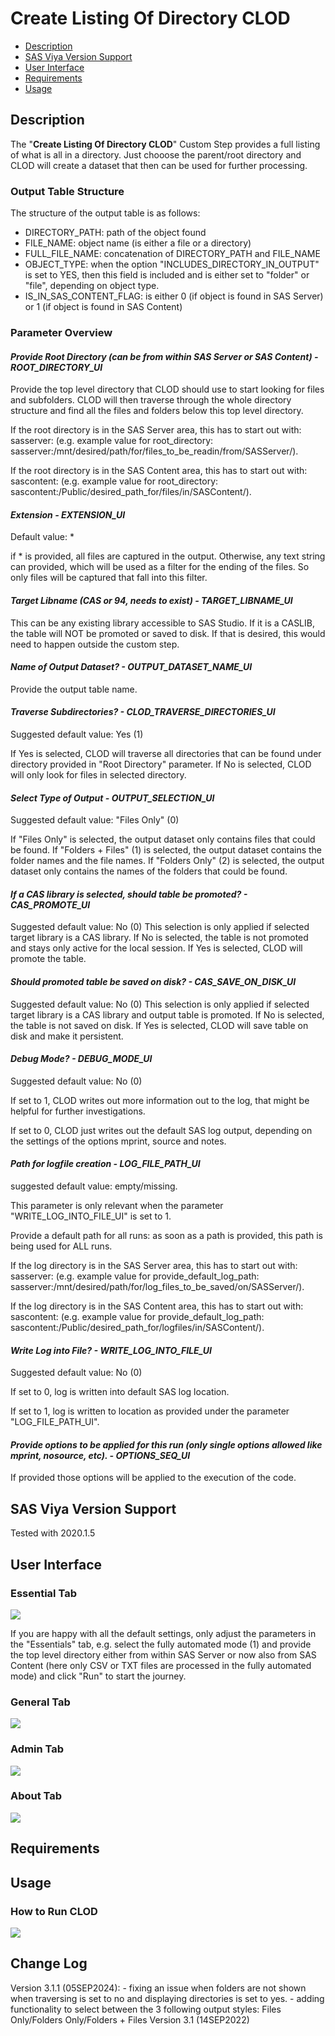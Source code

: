 # Create Listing Of Directory CLOD

- [Description](#description)
- [SAS Viya Version Support](#sas-viya-version-support)
- [User Interface](#user-interface)
- [Requirements](#requirements)
- [Usage](#usage)

## Description

The "**Create Listing Of Directory CLOD**" Custom Step provides a full listing of what is all in a directory.
Just chooose the parent/root directory and CLOD will create a dataset that then can be used for further processing.

### **Output Table Structure**

The structure of the output table is as follows:

- DIRECTORY_PATH: path of the object found
- FILE_NAME: object name (is either a file or a directory)
- FULL_FILE_NAME: concatenation of DIRECTORY_PATH and FILE_NAME
- OBJECT_TYPE: when the option "INCLUDES_DIRECTORY_IN_OUTPUT" is set to YES, then this field is included and is either set to "folder" or "file", depending on object type.
- IS_IN_SAS_CONTENT_FLAG: is either 0 (if object is found in SAS Server) or 1 (if object is found in SAS Content)

### **Parameter Overview**

#### **_Provide Root Directory (can be from within SAS Server or SAS Content) - ROOT_DIRECTORY_UI_**

Provide the top level directory that CLOD should use to start looking for files and subfolders. CLOD will then traverse through the whole directory structure and find all the files and folders below this top level directory.

If the root directory is in the SAS Server area, this has to start out with: sasserver: (e.g. example value for root_directory: sasserver:/mnt/desired/path/for/files_to_be_readin/from/SASServer/).

If the root directory is in the SAS Content area, this has to start out with: sascontent: (e.g. example value for root_directory: sascontent:/Public/desired_path_for/files/in/SASContent/).

#### **_Extension - EXTENSION_UI_**

Default value: \*

if \* is provided, all files are captured in the output.
Otherwise, any text string can provided, which will be used as a filter for the ending of the files. So only files will be captured that fall into this filter.

#### **_Target Libname (CAS or 94, needs to exist) - TARGET_LIBNAME_UI_**

This can be any existing library accessible to SAS Studio.
If it is a CASLIB, the table will NOT be promoted or saved to disk.
If that is desired, this would need to happen outside the custom step.

#### **_Name of Output Dataset? - OUTPUT_DATASET_NAME_UI_**

Provide the output table name.

#### **_Traverse Subdirectories? - CLOD_TRAVERSE_DIRECTORIES_UI_**

Suggested default value: Yes (1)

If Yes is selected, CLOD will traverse all directories that can be found under directory provided in "Root Directory" parameter.
If No is selected, CLOD will only look for files in selected directory.

#### **_Select Type of Output - OUTPUT_SELECTION_UI_**

Suggested default value: "Files Only" (0)

If "Files Only" is selected, the output dataset only contains files that could be found.
If "Folders + Files" (1) is selected, the output dataset contains the folder names and the file names.
If "Folders Only" (2) is selected, the output dataset only contains the names of the folders that could be found.

#### **_If a CAS library is selected, should table be promoted? - CAS_PROMOTE_UI_**

Suggested default value: No (0)
This selection is only applied if selected target library is a CAS library.
If No is selected, the table is not promoted and stays only active for the local session.
If Yes is selected, CLOD will promote the table.

#### **_Should promoted table be saved on disk? - CAS_SAVE_ON_DISK_UI_**

Suggested default value: No (0)
This selection is only applied if selected target library is a CAS library and output table is promoted.
If No is selected, the table is not saved on disk.
If Yes is selected, CLOD will save table on disk and make it persistent.

#### **_Debug Mode? - DEBUG_MODE_UI_**

Suggested default value: No (0)

If set to 1, CLOD writes out more information out to the log, that might be helpful for further investigations.

If set to 0, CLOD just writes out the default SAS log output, depending on the settings of the options mprint, source and notes.

#### **_Path for logfile creation - LOG_FILE_PATH_UI_**

suggested default value: empty/missing.

This parameter is only relevant when the parameter "WRITE_LOG_INTO_FILE_UI" is set to 1.

Provide a default path for all runs: as soon as a path is provided, this path is being used for ALL runs.

If the log directory is in the SAS Server area, this has to start out with: sasserver: (e.g. example value for provide_default_log_path: sasserver:/mnt/desired/path/for/log_files_to_be_saved/on/SASServer/).

If the log directory is in the SAS Content area, this has to start out with: sascontent: (e.g. example value for provide_default_log_path: sascontent:/Public/desired_path_for/logfiles/in/SASContent/).

#### **_Write Log into File? - WRITE_LOG_INTO_FILE_UI_**

Suggested default value: No (0)

If set to 0, log is written into default SAS log location.

If set to 1, log is written to location as provided under the parameter "LOG_FILE_PATH_UI".

#### **_Provide options to be applied for this run (only single options allowed like mprint, nosource, etc). - OPTIONS_SEQ_UI_**

If provided those options will be applied to the execution of the code.

## SAS Viya Version Support

Tested with 2020.1.5

## User Interface

### **Essential Tab**

![](img/clod_essential_tab.PNG)

If you are happy with all the default settings, only adjust the parameters in the "Essentials" tab, e.g. select the fully automated mode (1) and provide the top level directory either from within SAS Server or now also from SAS Content (here only CSV or TXT files are processed in the fully automated mode) and click "Run" to start the journey.

### **General Tab**

![](img/clod_general_tab.PNG)

### **Admin Tab**

![](img/clod_admin_tab.PNG)

### **About Tab**

![](img/clod_about_tab.PNG)

## Requirements

## Usage

### **How to Run CLOD**

![](img/clod_run_with_defaults.gif)

## Change Log

Version 3.1.1 (05SEP2024): - fixing an issue when folders are not shown when traversing is set to no and displaying directories is set to yes. - adding functionality to select between the 3 following output styles: Files Only/Folders Only/Folders + Files
Version 3.1 (14SEP2022)
